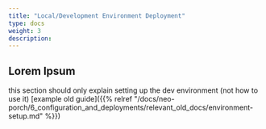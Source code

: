 ```yaml
---
title: "Local/Development Environment Deployment"
type: docs
weight: 3
description: 
---
```


## Lorem Ipsum

this section should only explain setting up the dev environment (not how to use it) [example old guide]({{% relref "/docs/neo-porch/6_configuration_and_deployments/relevant_old_docs/environment-setup.md" %}})
